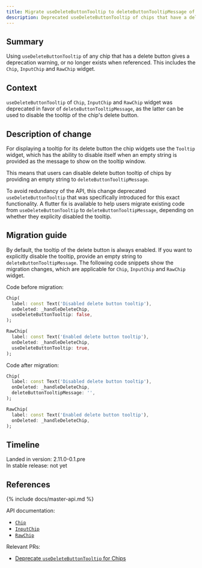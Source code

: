 ```yaml
---
title: Migrate useDeleteButtonTooltip to deleteButtonTooltipMessage of Chips
description: Deprecated useDeleteButtonTooltip of chips that have a delete button in favor of deleteButtonTooltipMessage.
---
```


## Summary

Using `useDeleteButtonTooltip` of any chip that has a delete button gives a
deprecation warning, or no longer exists when referenced. This includes the
`Chip`, `InputChip` and `RawChip` widget.

## Context

`useDeleteButtonTooltip` of `Chip`, `InputChip` and `RawChip` widget was
deprecated in favor of `deleteButtonTooltipMessage`, as the latter can be used
to disable the tooltip of the chip's delete button.

## Description of change

For displaying a tooltip for its delete button the chip widgets use the
`Tooltip` widget, which has the ability to disable itself when an empty string
is provided as the message to show on the tooltip window.

This means that users can disable delete button tooltip of chips by providing an
empty string to `deleteButtonTooltipMessage`.

To avoid redundancy of the API, this change deprecated `useDeleteButtonTooltip`
that was specifically introduced for this exact functionality. A flutter fix is
available to help users migrate existing code from `useDeleteButtonTooltip` to
`deleteButtonTooltipMessage`, depending on whether they explicity disabled the
tooltip.

## Migration guide

By default, the tooltip of the delete button is always enabled. If you want to
explicitly disable the tooltip, provide an empty string to
`deleteButtonTooltipMessage`. The following code snippets show the migration
changes, which are applicable for `Chip`, `InputChip` and `RawChip` widget.

Code before migration:

<!-- skip -->
```dart
Chip(
  label: const Text('Disabled delete button tooltip'),
  onDeleted: _handleDeleteChip,
  useDeleteButtonTooltip: false,
);

RawChip(
  label: const Text('Enabled delete button tooltip'),
  onDeleted: _handleDeleteChip,
  useDeleteButtonTooltip: true,
);
```

Code after migration:

<!-- skip -->
```dart
Chip(
  label: const Text('Disabled delete button tooltip'),
  onDeleted: _handleDeleteChip,
  deleteButtonTooltipMessage: '',
);

RawChip(
  label: const Text('Enabled delete button tooltip'),
  onDeleted: _handleDeleteChip,
);
```

## Timeline

Landed in version: 2.11.0-0.1.pre<br>
In stable release: not yet

## References

{% include docs/master-api.md %}

API documentation:

* [`Chip`][]
* [`InputChip`][]
* [`RawChip`][]

Relevant PRs:

* [Deprecate `useDeleteButtonTooltip` for Chips][]

[`Chip`]: {{site.master-api}}/flutter/material/Chip-class.html
[`InputChip`]: {{site.master-api}}/flutter/material/InputChip-class.html
[`RawChip`]: {{site.master-api}}/flutter/material/RawChip-class.html

[Deprecate `useDeleteButtonTooltip` for Chips]: {{site.repo.flutter}}/pull/96174
